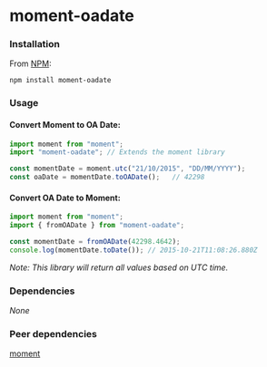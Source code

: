# moment-oadate

### Installation

From [NPM](https://www.npmjs.com/):

`npm install moment-oadate`

### Usage

#### Convert __Moment__ to __OA Date__:
```ts
import moment from "moment";
import "moment-oadate"; // Extends the moment library 

const momentDate = moment.utc("21/10/2015", "DD/MM/YYYY");
const oaDate = momentDate.toOADate();   // 42298
```

#### Convert __OA Date__ to __Moment__:
```ts
import moment from "moment";
import { fromOADate } from "moment-oadate";

const momentDate = fromOADate(42298.4642);
console.log(momentDate.toDate()); // 2015-10-21T11:08:26.880Z
```
_Note: This library will return all values based on UTC time._

### Dependencies

_None_
### Peer dependencies

[moment](https://www.npmjs.com/package/moment)
